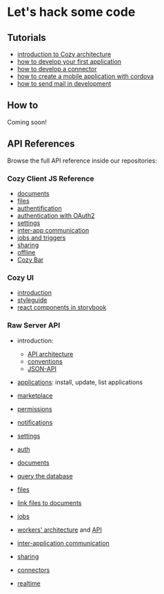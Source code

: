 # Let's hack some code

## Tutorials

 - [introduction to Cozy architecture](/dev/intro.md)
 - [how to develop your first application](/dev/app.md)
 - [how to develop a connector](/dev/konnector.md)
 - [how to create a mobile application with cordova](../dev/cordova.md)
 - [how to send mail in development](/dev/sendmail.md)


## How to

Coming soon!

## API References

Browse the full API reference inside our repositories:

### Cozy Client JS Reference

  - [documents](https://github.com/cozy/cozy-client-js/blob/master/docs/data-api.md)
  - [files](https://github.com/cozy/cozy-client-js/blob/master/docs/files-api.md)
  - [authentification](https://github.com/cozy/cozy-client-js/blob/master/docs/auth-api.md)
  - [authentication with OAuth2](https://github.com/cozy/cozy-client-js/blob/master/docs/oauth.md)
  - [settings](https://github.com/cozy/cozy-client-js/blob/master/docs/settings-api.md)
  - [inter-app communication](https://github.com/cozy/cozy-client-js/blob/master/docs/intents-api.md)
  - [jobs and triggers](https://github.com/cozy/cozy-client-js/blob/master/docs/jobs-api.md)
  - [sharing](https://github.com/cozy/cozy-client-js/blob/master/docs/sharing-api.md)
  - [offline](https://github.com/cozy/cozy-client-js/blob/master/docs/offline.md)
  - [Cozy Bar](https://github.com/cozy/cozy-bar)

### Cozy UI
  - [introduction](https://cozy.github.io/cozy-ui/)
  - [styleguide](https://cozy.github.io/cozy-ui/styleguide/)
  - [react components in storybook](https://cozy.github.io/cozy-ui/react/)


### Raw Server API

  - introduction:
    - [API architecture](https://cozy.github.io/cozy-stack/architecture.html#services)
    - [conventions](https://cozy.github.io/cozy-stack/architecture.html#rest-api)
    - [JSON-API](https://cozy.github.io/cozy-stack/jsonapi.html)
 
  - [applications](https://cozy.github.io/cozy-stack/apps.html#get-appsmanifests): install, update, list applications
  - [marketplace](https://cozy.github.io/cozy-stack/apps.html#manage-the-marketplace)
  - [permissions](https://cozy.github.io/cozy-stack/permissions.html)
  - [notifications](https://cozy.github.io/cozy-stack/notifications.html)
  - [settings](https://cozy.github.io/cozy-stack/settings.html)
  - [auth](https://cozy.github.io/cozy-stack/auth.html#the-cozy-stack-as-an-authorization-server)
  - [documents](https://cozy.github.io/cozy-stack/data-system.html)
  - [query the database](https://cozy.github.io/cozy-stack/mango.html)
  - [files](https://cozy.github.io/cozy-stack/files.html)
  - [link files to documents](https://cozy.github.io/cozy-stack/references-docs-in-vfs.html#routes)
  - [jobs](https://cozy.github.io/cozy-stack/jobs.html)
  - [workers' architecture](https://cozy.github.io/cozy-stack/architecture.html#workers) and [API](https://cozy.github.io/cozy-stack/workers.html)
  - [inter-application communication](https://cozy.github.io/cozy-stack/intents.html#routes)
  - [sharing](https://cozy.github.io/cozy-stack/sharing.html#routes)
  - [connectors](https://cozy.github.io/cozy-stack/konnectors.html)
  - [realtime](https://cozy.github.io/cozy-stack/realtime.html)
